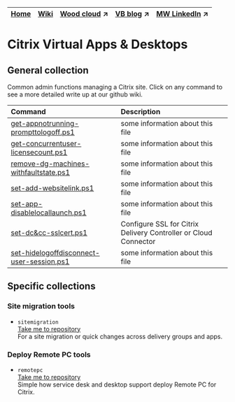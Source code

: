 |[Home](https://github.com/virtualizebrief)|[Wiki](https://github.com/virtualizebrief/home/wiki)|[Wood cloud](https://marketplace.woodcloud.one/) :arrow_upper_right:|[VB blog](https://virtualizebrief.woodcloud.one/) :arrow_upper_right:|[MW LinkedIn](https://www.linkedin.com/in/michaelcharleswood/) :arrow_upper_right:
|---|---|---|---|---|

# Citrix Virtual Apps & Desktops
## General collection <br>
Common admin functions managing a Citrix site. Click on any command to see a more detailed write up at our github wiki.

| Command | Description |
| :--- | :--- |
| [get-appnotrunning-prompttologoff.ps1](get-appnotrunning-prompttologoff.ps1) | some information about this file |
| [get-concurrentuser-licensecount.ps1](get-concurrentuser-licensecount.ps1]) | some information about this file |
| [remove-dg-machines-withfaultstate.ps1](remove-dg-machines-withfaultstate.ps1) | some information about this file |
| [set-add-websitelink.ps1](set-add-websitelink.ps1) | some information about this file |
| [set-app-disablelocallaunch.ps1](set-app-disablelocallaunch.ps1) | some information about this file |
| [set-dc&cc-sslcert.ps1](set-dc&cc-sslcert.ps1) | Configure SSL for Citrix Delivery Controller or Cloud Connector |
| [set-hidelogoffdisconnect-user-session.ps1](set-hidelogoffdisconnect-user-session.ps1) | some information about this file |

## Specific collections
### Site migration tools <br>
- `sitemigration` <br>
[Take me to repository](sitemigration/readme.md) <br>
For a site migration or quick changes across delivery groups and apps.

### Deploy Remote PC tools <br>
- `remotepc` <br>
[Take me to repository](remotepc/readme.md) <br>
Simple how service desk and desktop support deploy Remote PC for Citrix.
